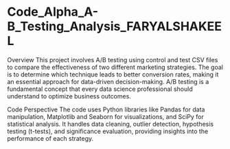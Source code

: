 # Code_Alpha_A-B_Testing_Analysis_FARYALSHAKEEL

Overview
This project involves A/B testing using control and test CSV files to compare the effectiveness of two different marketing strategies. The goal is to determine which technique leads to better conversion rates, making it an essential approach for data-driven decision-making. A/B testing is a fundamental concept that every data science professional should understand to optimize business outcomes.

Code Perspective
The code uses Python libraries like Pandas for data manipulation, Matplotlib and Seaborn for visualizations, and SciPy for statistical analysis. It handles data cleaning, outlier detection, hypothesis testing (t-tests), and significance evaluation, providing insights into the performance of each strategy.
